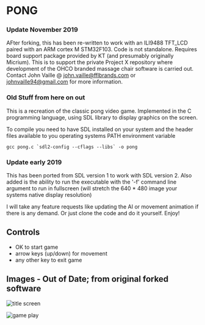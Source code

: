 # PONG

### Update November 2019

AFter forking, this has been re-written to work with an ILI9488 TFT_LCD paired with an ARM cortex M STM32F103. Code is not standalone.
Requires board support package provided by KT (and presumably originally Micrium). This is to support the private Project X repository 
where development of the OHCO branded massage chair software is carried out. Contact John Vaille @ john.vaille@fflbrands.com or 
johnvaille94@gmail.com for more information.

### Old Stuff from here on out

This is a recreation of the classic pong video game. Implemented in the C
programming language, using SDL library to display graphics on the screen.

To compile you need to have SDL installed on your system and the header files
available to you operating systems PATH environment variable

	gcc pong.c `sdl2-config --cflags --libs` -o pong

### Update early 2019

This has been ported from SDL version 1 to work with SDL version 2. Also added is the ability to run the
executable with the '-f' command line argument to run in fullscreen 
(will stretch the 640 * 480 image your systems native display resolution)

I will take any feature requests like updating the AI or movement animation if there is any demand. Or 
just clone the code and do it yourself. Enjoy!

## Controls
* OK to start game
* arrow keys (up/down) for movement
* any other key to exit game

## Images - Out of Date; from original forked software
![title screen](http://i.imgur.com/radat.png)

![game play](http://i.imgur.com/CZhqp.png)
